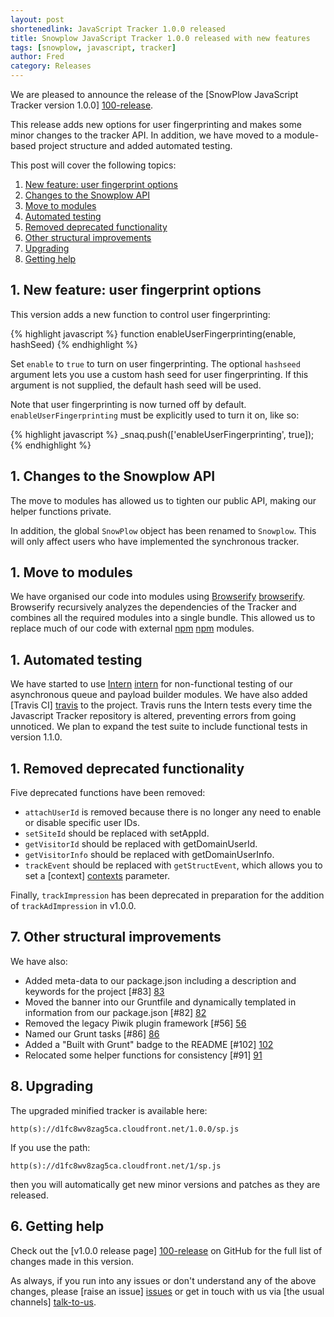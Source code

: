 ```yaml
---
layout: post
shortenedlink: JavaScript Tracker 1.0.0 released
title: Snowplow JavaScript Tracker 1.0.0 released with new features
tags: [snowplow, javascript, tracker]
author: Fred
category: Releases
---
```


We are pleased to announce the release of the [SnowPlow JavaScript Tracker version 1.0.0] [100-release].

This release adds new options for user fingerprinting and makes some minor changes to the tracker API. In addition, we have moved to a module-based project structure and added automated testing.

This post will cover the following topics:

1. [New feature: user fingerprint options](/blog/2014/02/xx/snowplow-javascript-tracker-1.0.0-released/#hash)
2. [Changes to the Snowplow API](/blog/2014/02/xx/snowplow-javascript-tracker-1.0.0-released/#api)
3. [Move to modules](/blog/2014/02/xx/snowplow-javascript-tracker-1.0.0-released/#modules)
4. [Automated testing](/blog/2014/02/xx/snowplow-javascript-tracker-1.0.0-released/#tests)
5. [Removed deprecated functionality](/blog/2014/02/xx/snowplow-javascript-tracker-1.0.0-released/#deprecated)
6. [Other structural improvements](/blog/2014/02/xx/snowplow-javascript-tracker-1.0.0-released/#structure)
7. [Upgrading](/blog/2014/02/xx/snowplow-javascript-tracker-1.0.0-released/#upgrading)
8. [Getting help](/blog/2014/02/xx/snowplow-javascript-tracker-1.0.0-released/#help)

<!--more-->

<h2><a name="hash">1. New feature: user fingerprint options</a></h2>

This version adds a new function to control user fingerprinting:

{% highlight javascript %}
function enableUserFingerprinting(enable, hashSeed)
{% endhighlight %}

Set `enable` to `true` to turn on user fingerprinting. The optional `hashseed` argument lets you use a custom hash seed for user fingerprinting. If this argument is not supplied, the default hash seed will be used.

Note that user fingerprinting is now turned off by default. `enableUserFingerprinting` must be explicitly used to turn it on, like so:

{% highlight javascript %}
_snaq.push(['enableUserFingerprinting', true]);
{% endhighlight %}


<h2><a name="api">1. Changes to the Snowplow API</a></h2>

The move to modules has allowed us to tighten our public API, making our helper functions private.

In addition, the global `SnowPlow` object has been renamed to `Snowplow`. This will only affect users who have implemented the synchronous tracker.

<h2><a name="modules">1. Move to modules</a></h2>

We have organised our code into modules using [Browserify] [browserify]. Browserify recursively analyzes the dependencies of the Tracker and combines all the required modules into a single bundle. This allowed us to replace much of our code with external [npm] [npm] modules.

<h2><a name="tests">1. Automated testing</a></h2>

We have started to use [Intern] [intern] for non-functional testing of our asynchronous queue and payload builder modules. We have also added [Travis CI] [travis] to the project. Travis runs the Intern tests every time the Javascript Tracker repository is altered, preventing errors from going unnoticed. We plan to expand the test suite to include functional tests in version 1.1.0.

<h2><a name="deprecated">1. Removed deprecated functionality</a></h2>

Five deprecated functions have been removed:

* `attachUserId` is removed because there is no longer any need to enable or disable specific user IDs.
* `setSiteId` should be replaced with setAppId.
* `getVisitorId` should be replaced with getDomainUserId.
* `getVisitorInfo` should be replaced with getDomainUserInfo.
* `trackEvent` should be replaced with `getStructEvent`, which allows you to set a [context] [contexts] parameter.

Finally, `trackImpression` has been deprecated in preparation for the addition of `trackAdImpression` in v1.0.0.

<h2><a name="structure">7. Other structural improvements</a></h2>

We have also:

* Added meta-data to our package.json including a description and keywords for the project [#83] [83]
* Moved the banner into our Gruntfile and dynamically templated in information from our package.json [#82] [82]
* Removed the legacy Piwik plugin framework [#56] [56]
* Named our Grunt tasks [#86] [86]
* Added a "Built with Grunt" badge to the README [#102] [102]
* Relocated some helper functions for consistency [#91] [91]

<h2><a name="upgrading">8. Upgrading </a></h2>

The upgraded minified tracker is available here:

    http(s)://d1fc8wv8zag5ca.cloudfront.net/1.0.0/sp.js

If you use the path:

    http(s)://d1fc8wv8zag5ca.cloudfront.net/1/sp.js

then you will automatically get new minor versions and patches as they are released.

<h2><a name="help">6. Getting help</a></h2>

Check out the [v1.0.0 release page] [100-release] on GitHub for the full list of changes made in this version.

As always, if you run into any issues or don't understand any of the above changes, please [raise an issue] [issues] or get in touch with us via [the usual channels] [talk-to-us].

[100-release]: https://github.com/snowplow/snowplow-javascript-tracker/releases/tag/1.0.0
[contexts]: http://snowplowanalytics.com/blog/2014/01/27/snowplow-custom-contexts-guide/
[browserify]: http://browserify.org/
[npm]: https://www.npmjs.org/
[intern]: [http://theintern.io/]
[travis]: [https://travis-ci.org/]

[issues]: https://github.com/snowplow/snowplow/issues
[talk-to-us]: https://github.com/snowplow/snowplow/wiki/Talk-to-us

[83]: https://github.com/snowplow/snowplow-javascript-tracker/issues/83
[82]: https://github.com/snowplow/snowplow-javascript-tracker/issues/82
[56]: https://github.com/snowplow/snowplow-javascript-tracker/issues/56
[91]: https://github.com/snowplow/snowplow-javascript-tracker/issues/91
[86]: https://github.com/snowplow/snowplow-javascript-tracker/issues/86
[102]: https://github.com/snowplow/snowplow-javascript-tracker/issues/102
